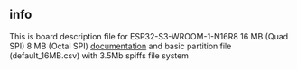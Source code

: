 ## info
This is board description file for ESP32-S3-WROOM-1-N16R8 16 MB (Quad SPI) 8 MB (Octal SPI) [documentation](https://www.espressif.com/sites/default/files/documentation/esp32-s3-wroom-1_wroom-1u_datasheet_en.pdf) and basic partition file (default_16MB.csv) with 3.5Mb spiffs file system
